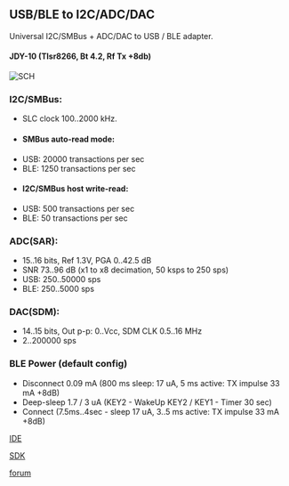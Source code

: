 ## USB/BLE to I2C/ADC/DAC

Universal I2C/SMBus + ADC/DAC to USB / BLE adapter.
#### JDY-10 (Tlsr8266, Bt 4.2, Rf Tx +8db)
![SCH](https://github.com/pvvx/UBIA/blob/master/DOCs/img/tBLETST_JDY10_sch.gif)

### I2C/SMBus:
* SLC clock 100..2000 kHz.
* #### SMBus auto-read mode:
 * USB: 20000 transactions per sec
 * BLE: 1250 transactions per sec
* #### I2C/SMBus host write-read:
 * USB: 500 transactions per sec
 * BLE: 50 transactions per sec

### ADC(SAR):
* 15..16 bits, Ref 1.3V, PGA 0..42.5 dB
* SNR 73..96 dB (x1 to x8 decimation, 50 ksps to 250 sps)
* USB: 250..50000 sps 
* BLE: 250..5000 sps

### DAC(SDM):
* 14..15 bits, Out p-p: 0..Vcc, SDM CLK 0.5..16 MHz
* 2..200000 sps

### BLE Power (default config)
* Disconnect 0.09 mA (800 ms sleep: 17 uA, 5 ms active: TX impulse 33 mA +8dB)
* Deep-sleep 1.7 / 3 uA (KEY2 - WakeUp KEY2 / KEY1 - Timer 30 sec)
* Connect (7.5ms..4sec - sleep 17 uA, 3..5 ms active: TX impulse 33 mA +8dB)

[IDE](http://wiki.telink-semi.cn/dokuwiki/doku.php?id=menu:tools:ide_quick_start)

[SDK](http://wiki.telink-semi.cn/dokuwiki/doku.php?id=menu:chipset:tslr826x)

[forum](https://esp8266.ru/forum/threads/ubia-usb-ble-to-i2c-smbus-adapter.4810/)